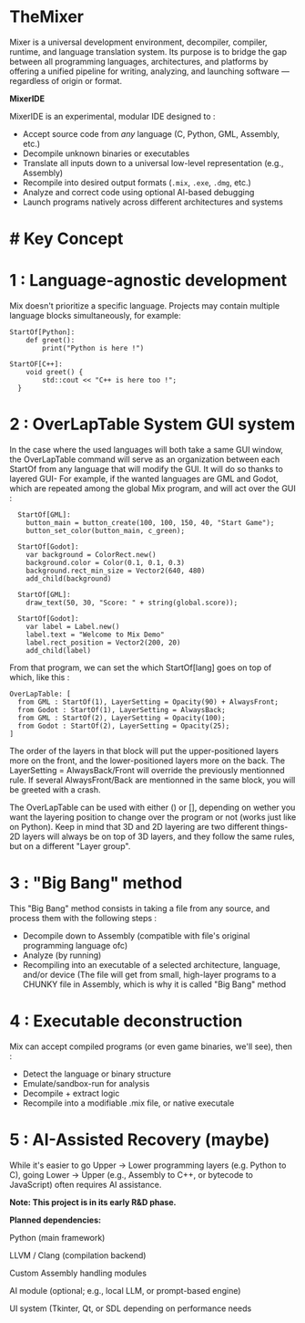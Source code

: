 # TheMixer
Mixer is a universal development environment, decompiler, compiler, runtime, and language translation system. Its purpose is to bridge the gap between all programming languages, architectures, and platforms by offering a unified pipeline for writing, analyzing, and launching software — regardless of origin or format.

**MixerIDE**

MixerIDE is an experimental, modular IDE designed to :

  - Accept source code from *any* language (C, Python, GML, Assembly, etc.)
  - Decompile unknown binaries or executables
  - Translate all inputs down to a universal low-level representation (e.g., Assembly)
  - Recompile into desired output formats (`.mix`, `.exe`, `.dmg`, etc.)
  - Analyze and correct code using optional AI-based debugging
  - Launch programs natively across different architectures and systems

# # Key Concept

# 1 : Language-agnostic development

Mix doesn't prioritize a specific language. Projects may contain multiple language blocks simultaneously, for example:
```lang
StartOf[Python]:
	def greet():
		print("Python is here !")

StartOF[C++]:
	void greet() {
		std::cout << "C++ is here too !";
  }
```
# 2 : OverLapTable System GUI system

In the case where the used languages will both take a same GUI window, the OverLapTable command will serve as an organization between each StartOf from any language that will modify the GUI. It will do so thanks to layered GUI-
For example, if the wanted languages are GML and Godot, which are repeated among the global Mix program, and will act over the GUI :

```lang
  StartOf[GML]:
    button_main = button_create(100, 100, 150, 40, "Start Game");
    button_set_color(button_main, c_green);

  StartOf[Godot]:
    var background = ColorRect.new()
    background.color = Color(0.1, 0.1, 0.3)
    background.rect_min_size = Vector2(640, 480)
    add_child(background)

  StartOf[GML]:
    draw_text(50, 30, "Score: " + string(global.score));

  StartOf[Godot]:
    var label = Label.new()
    label.text = "Welcome to Mix Demo"
    label.rect_position = Vector2(200, 20)
    add_child(label)
```

From that program, we can set the which StartOf[lang] goes on top of which, like this :
```lang
OverLapTable: [
  from GML : StartOf(1), LayerSetting = Opacity(90) + AlwaysFront;
  from Godot : StartOf(1), LayerSetting = AlwaysBack;
  from GML : StartOf(2), LayerSetting = Opacity(100);
  from Godot : StartOf(2), LayerSetting = Opacity(25);
]
```
The order of the layers in that block will put the upper-positioned layers more on the front, and the lower-positioned layers more on the back. The LayerSetting = AlwaysBack/Front will override the previously mentionned rule. If several AlwaysFront/Back are mentionned in the same block, you will be greeted with a crash. 

The OverLapTable can be used with either () or [], depending on wether you want the layering position to change over the program or not (works just like on Python).
Keep in mind that 3D and 2D layering are two different things- 2D layers will always be on top of 3D layers, and they follow the same rules, but on a different "Layer group".

# 3 : "Big Bang" method

This "Big Bang" method consists in taking a file from any source, and process them with the following steps : 
  - Decompile down to Assembly (compatible with file's original programming language ofc)
  - Analyze (by running)
  - Recompiling into an executable of a selected architecture, language, and/or device
(The file will get from small, high-layer programs to a CHUNKY file in Assembly, which is why it is called "Big Bang" method

# 4 : Executable deconstruction

Mix can accept compiled programs (or even game binaries, we'll see), then :
  - Detect the language or binary structure
  - Emulate/sandbox-run for analysis
  - Decompile + extract logic
  - Recompile into a modifiable .mix file, or native executale

# 5 : AI-Assisted Recovery (maybe)

While it's easier to go Upper → Lower programming layers (e.g. Python to C), going Lower → Upper (e.g., Assembly to C++, or bytecode to JavaScript) often requires AI assistance.

****Note: This project is in its early R&D phase.****

**Planned dependencies:**

Python (main framework)

LLVM / Clang (compilation backend)

Custom Assembly handling modules

AI module (optional; e.g., local LLM, or prompt-based engine)

UI system (Tkinter, Qt, or SDL depending on performance needs
